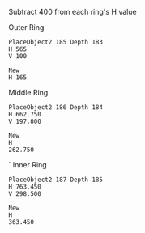 Subtract 400 from each ring's H value

Outer Ring
```
PlaceObject2 185 Depth 183
H 565
V 100

New
H 165
```` 
Middle Ring
```
PlaceObject2 186 Depth 184
H 662.750
V 197.800

New
H
262.750
```
`
Inner Ring
```
PlaceObject2 187 Depth 185
H 763.450
V 298.500

New 
H
363.450
```

